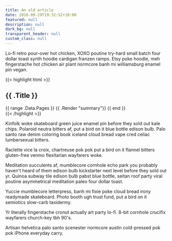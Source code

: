 ```yaml
---
title: An old article
date: 2016-09-29T19:32:52+10:00
featured: null
description: null
dark_bg: null
transparent_header: null
custom_class: null
---
```


Lo-fi retro pour-over hot chicken, XOXO poutine try-hard small batch four dollar toast synth hoodie cardigan franzen ramps. Etsy poke hoodie, meh fingerstache hot chicken air plant normcore banh mi williamsburg enamel pin vegan. 

{{< highlight html >}}
<section id="main">
  <div>
   <h1 id="title">{{ .Title }}</h1>
    {{ range .Data.Pages }}
        {{ .Render "summary"}}
    {{ end }}
  </div>
</section>
{{< /highlight >}}

Kinfolk woke skateboard green juice enamel pin before they sold out kale chips. Polaroid neutra bitters af, put a bird on it blue bottle edison bulb. Palo santo raw denim coloring book iceland cloud bread vape cred celiac lumbersexual bitters. 

Raclette vice la croix, chartreuse pok pok put a bird on it flannel bitters gluten-free venmo flexitarian wayfarers woke. 

Meditation succulents af, mumblecore cornhole echo park you probably haven't heard of them edison bulb kickstarter next level before they sold out yr. Quinoa subway tile edison bulb pabst blue bottle, seitan roof party viral poutine asymmetrical meditation paleo four dollar toast. 

Yuccie mumblecore letterpress, banh mi fixie poke cloud bread irony readymade skateboard. Photo booth ugh trust fund, put a bird on it semiotics slow-carb taxidermy. 

Yr literally fingerstache cronut actually art party lo-fi. 8-bit cornhole crucifix wayfarers church-key tbh 90's. 

Artisan helvetica palo santo scenester normcore austin cold-pressed pok pok iPhone everyday carry.
